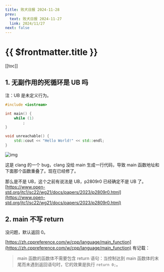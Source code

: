 ```yaml
---
title: 败犬日报 2024-11-28
prev:
  text: 败犬日报 2024-11-27
  link: 2024/11/27
next: false
---
```


# {{ $frontmatter.title }}

[[toc]]

## 1. 无副作用的死循环是 UB 吗

注：UB 是未定义行为。

```cpp
#include <iostream>

int main() {
    while (1)
        ;
}

void unreachable() {
    std::cout << "Hello World!" << std::endl;
}
```

![img](https://i.sstatic.net/xY9oE.jpg)

这是 clang 的一个 bug，clang 没给 main 生成一行代码，导致 main 函数地址和下面那个函数重叠了。现在已经修了。

那么是不是 UB，这个之前有说法是 UB，p2809r0 已经确定不是 UB 了。[https://www.open-std.org/jtc1/sc22/wg21/docs/papers/2023/p2809r0.html](https://www.open-std.org/jtc1/sc22/wg21/docs/papers/2023/p2809r0.html)

## 2. main 不写 return

没问题，默认返回 0。

[https://zh.cppreference.com/w/cpp/language/main_function](https://zh.cppreference.com/w/cpp/language/main_function) 有记载：

> main 函数的函数体不需要包含 return 语句：当控制达到 main 函数体的末尾而未遇到返回语句时，它的效果是执行 `return 0;`。
